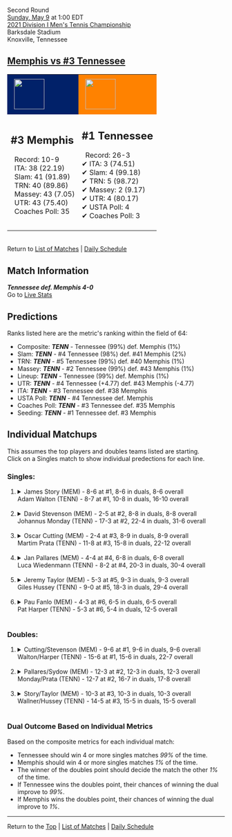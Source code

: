 Second Round[](#top)<a name="top"></a>  
[Sunday, May 9](../../schedule/05-09.md) at 1:00 EDT  
[2021 Division I Men's Tennis Championship](../index.md)  
Barksdale Stadium  
Knoxville, Tennessee  
## [Memphis vs #3 Tennessee](https://www.ncaa.com/game/5833410)  

<table><tr style="background-color: #d9d9d9 !important"><td style="background-color: #012169 !important"><img src="https://www.ncaa.com/sites/default/files/images/logos/schools/m/memphis.70.png" width="70" height="70" style="padding: 8px;" /></td><td style="background-color: #FF8200 !important"><img src="https://www.ncaa.com/sites/default/files/images/logos/schools/t/tennessee.70.png" width="70" height="70" style="padding: 8px;" /></td></tr><tr>
<td>  

<h2>#3 Memphis</h2>  
&nbsp; Record: 10-9<br>  
&nbsp; ITA: 38 (22.19)<br>  
&nbsp; Slam: 41 (91.89)<br>  
&nbsp; TRN: 40 (89.86)<br>  
&nbsp; Massey: 43 (7.05)<br>  
&nbsp; UTR: 43 (75.40)<br>  
&nbsp; Coaches Poll: 35<br>  
<br>  

</td>
<td>  

<h2>#1 Tennessee</h2>  
&nbsp; Record: 26-3<br>  
&#10004; ITA: 3 (74.51)<br>  
&#10004; Slam: 4 (99.18)<br>  
&#10004; TRN: 5 (98.72)<br>  
&#10004; Massey: 2 (9.17)<br>  
&#10004; UTR: 4 (80.17)<br>  
&#10004; USTA Poll: 4<br>  
&#10004; Coaches Poll: 3<br>  
<br>  

</td>
</tr></table>  


<br>Return to [List of Matches](../index.md) &#124; [Daily Schedule](../../schedule/05-09.md)

## Match Information  
***Tennessee def. Memphis 4-0***  
Go to [Live Stats](http://www.sidearmstats.com/utennessee/mten/)  

## Predictions  

Ranks listed here are the metric's ranking within the field of 64:  
- Composite: ***TENN*** - Tennessee (99%) def. Memphis (1%)  
- Slam: ***TENN*** - #4 Tennessee (98%) def. #41 Memphis (2%)  
- TRN: ***TENN*** - #5 Tennessee (99%) def. #40 Memphis (1%)  
- Massey: ***TENN*** - #2 Tennessee (99%) def. #43 Memphis (1%)  
- Lineup: ***TENN*** - Tennessee (99%) def. Memphis (1%)  
- UTR: ***TENN*** - #4 Tennessee (+4.77) def. #43 Memphis (-4.77)  
- ITA: ***TENN*** - #3 Tennessee def. #38 Memphis  
- USTA Poll: ***TENN*** - #4 Tennessee def. Memphis  
- Coaches Poll: ***TENN*** - #3 Tennessee def. #35 Memphis  
- Seeding: ***TENN*** - #1 Tennessee def. #3 Memphis  

## Individual Matchups  
This assumes the top players and doubles teams listed are starting.  
Click on a Singles match to show individual predections for each line.  

### Singles:  

<ol>
<li><details>
<summary markdown="span">James Story (MEM) - 8-6 at #1, 8-6 in duals, 8-6 overall<br>Adam Walton (TENN) - 8-7 at #1, 10-8 in duals, 16-10 overall</summary>
<h4>Predictions</h4><ul>
<li>Composite: <b><i>TENN</i></b> - Walton (81%) def. Story (19%)</li>  
<li>Slam: <b><i>TENN</i></b> - Walton (76%) def. Story (24%)</li>  
<li>TRN: <b><i>TENN</i></b> - Walton (77%) def. Story (23%)</li>  
<li>Massey: <b><i>TENN</i></b> - Walton (83%) def. Story (17%)</li>  
<li>UTR: <b><i>TENN</i></b> - Walton (87%) def. Story (13%)</li>  
<li>ITA: <b><i>TENN</i></b> - Walton (42.60) def. Story (13.58)</li>  
</ul>
</details>&nbsp;</li>
<li><details>
<summary markdown="span">David Stevenson (MEM) - 2-5 at #2, 8-8 in duals, 8-8 overall<br>Johannus Monday (TENN) - 17-3 at #2, 22-4 in duals, 31-6 overall</summary>
<h4>Predictions</h4><ul>
<li>Composite: <b><i>TENN</i></b> - Monday (94%) def. Stevenson (6%)</li>  
<li>Slam: <b><i>TENN</i></b> - Monday (91%) def. Stevenson (9%)</li>  
<li>TRN: <b><i>TENN</i></b> - Monday (95%) def. Stevenson (5%)</li>  
<li>Massey: <b><i>TENN</i></b> - Monday (96%) def. Stevenson (4%)</li>  
<li>UTR: <b><i>TENN</i></b> - Monday (93%) def. Stevenson (7%)</li>  
<li>ITA: <b><i>TENN</i></b> - Monday (43.71) def. Stevenson (6.29)</li>  
</ul>
</details>&nbsp;</li>
<li><details>
<summary markdown="span">Oscar Cutting (MEM) - 2-4 at #3, 8-9 in duals, 8-9 overall<br>Martim Prata (TENN) - 11-8 at #3, 15-8 in duals, 22-12 overall</summary>
<h4>Predictions</h4><ul>
<li>Composite: <b><i>TENN</i></b> - Prata (86%) def. Cutting (14%)</li>  
<li>Slam: <b><i>TENN</i></b> - Prata (84%) def. Cutting (16%)</li>  
<li>TRN: <b><i>TENN</i></b> - Prata (86%) def. Cutting (14%)</li>  
<li>Massey: <b><i>TENN</i></b> - Prata (88%) def. Cutting (12%)</li>  
<li>UTR: <b><i>TENN</i></b> - Prata (88%) def. Cutting (12%)</li>  
<li>ITA: <b><i>TENN</i></b> - Prata (18.77) def. Cutting (4.13)</li>  
</ul>
</details>&nbsp;</li>
<li><details>
<summary markdown="span">Jan Pallares (MEM) - 4-4 at #4, 6-8 in duals, 6-8 overall<br>Luca Wiedenmann (TENN) - 8-2 at #4, 20-3 in duals, 30-4 overall</summary>
<h4>Predictions</h4><ul>
<li>Composite: <b><i>TENN</i></b> - Wiedenmann (94%) def. Pallares (6%)</li>  
<li>Slam: <b><i>TENN</i></b> - Wiedenmann (92%) def. Pallares (8%)</li>  
<li>TRN: <b><i>TENN</i></b> - Wiedenmann (97%) def. Pallares (3%)</li>  
<li>Massey: <b><i>TENN</i></b> - Wiedenmann (95%) def. Pallares (5%)</li>  
<li>UTR: <b><i>TENN</i></b> - Wiedenmann (94%) def. Pallares (6%)</li>  
<li>ITA: <b><i>TENN</i></b> - Wiedenmann (4.02) def. Pallares (1.34)</li>  
</ul>
</details>&nbsp;</li>
<li><details>
<summary markdown="span">Jeremy Taylor (MEM) - 5-3 at #5, 9-3 in duals, 9-3 overall<br>Giles Hussey (TENN) - 9-0 at #5, 18-3 in duals, 29-4 overall</summary>
<h4>Predictions</h4><ul>
<li>Composite: <b><i>TENN</i></b> - Hussey (92%) def. Taylor (8%)</li>  
<li>Slam: <b><i>TENN</i></b> - Hussey (94%) def. Taylor (6%)</li>  
<li>TRN: <b><i>TENN</i></b> - Hussey (95%) def. Taylor (5%)</li>  
<li>Massey: <b><i>TENN</i></b> - Hussey (90%) def. Taylor (10%)</li>  
<li>UTR: <b><i>TENN</i></b> - Hussey (90%) def. Taylor (10%)</li>  
<li>ITA: <b><i>TENN</i></b> - Hussey (7.54) def. Taylor (2.71)</li>  
</ul>
</details>&nbsp;</li>
<li><details>
<summary markdown="span">Pau Fanlo (MEM) - 4-3 at #6, 6-5 in duals, 6-5 overall<br>Pat Harper (TENN) - 5-3 at #6, 5-4 in duals, 12-5 overall</summary>
<h4>Predictions</h4><ul>
<li>Composite: <b><i>TENN</i></b> - Harper (93%) def. Fanlo (7%)</li>  
<li>Slam: <b><i>TENN</i></b> - Harper (93%) def. Fanlo (7%)</li>  
<li>TRN: <b><i>TENN</i></b> - Harper (96%) def. Fanlo (4%)</li>  
<li>Massey: <b><i>TENN</i></b> - Harper (92%) def. Fanlo (8%)</li>  
<li>UTR: <b><i>TENN</i></b> - Harper (93%) def. Fanlo (7%)</li>  
<li>ITA: <b><i>TENN</i></b> - Harper (5.43) def. Fanlo (1.57)</li>  
</ul>
</details>&nbsp;</li>
</ol>

### Doubles:  

<ol>
<li><details>
<summary markdown="span">Cutting/Stevenson (MEM) - 9-6 at #1, 9-6 in duals, 9-6 overall<br>Walton/Harper (TENN) - 15-6 at #1, 15-6 in duals, 22-7 overall</summary>
<br>Sorry, we don't have any metrics for this match
</details>&nbsp;</li>
<li><details>
<summary markdown="span">Pallares/Sydow (MEM) - 12-3 at #2, 12-3 in duals, 12-3 overall<br>Monday/Prata (TENN) - 12-7 at #2, 16-7 in duals, 17-8 overall</summary>
<br>Sorry, we don't have any metrics for this match
</details>&nbsp;</li>
<li><details>
<summary markdown="span">Story/Taylor (MEM) - 10-3 at #3, 10-3 in duals, 10-3 overall<br>Wallner/Hussey (TENN) - 14-5 at #3, 15-5 in duals, 15-5 overall</summary>
<br>Sorry, we don't have any metrics for this match
</details>&nbsp;</li>
</ol>

### Dual Outcome Based on Individual Metrics  
  
Based on the composite metrics for each individual match:  
- Tennessee should win 4 or more singles matches *99%* of the time.  
- Memphis should win 4 or more singles matches *1%* of the time.  
- The winner of the doubles point should decide the match the other *1%* of the time.  
- If Tennessee wins the doubles point, their chances of winning the dual improve to *99%*.  
- If Memphis wins the doubles point, their chances of winning the dual improve to *1%*.  
  
------

Return to the [Top](#top) &#124; [List of Matches](../index.md) &#124; [Daily Schedule](../../schedule/05-09.md)  
